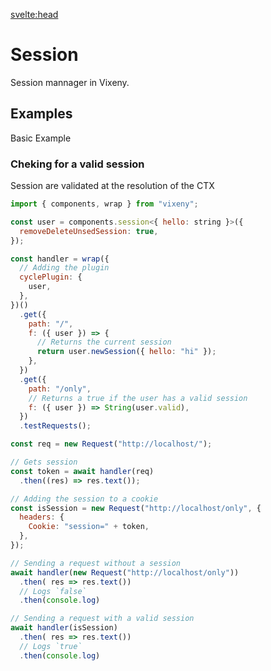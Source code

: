<script>

</script>

<svelte:head>

<script src='/prism.mjs' defer></script>
<title>Session plugin - Vixeny</title>
  <meta name="description" content="Using Session in Vixeny"/>
  <meta name="keywords" content="Session, web development, Vixeny framework, FP, functional programming, plugin"/>
</svelte:head>

# Session

Session mannager in Vixeny.


## Examples

Basic Example

### Cheking for a valid session

Session are validated at the resolution of the CTX

```js
import { components, wrap } from "vixeny";

const user = components.session<{ hello: string }>({
  removeDeleteUnsedSession: true,
});

const handler = wrap({
  // Adding the plugin
  cyclePlugin: {
    user,
  },
})()
  .get({
    path: "/",
    f: ({ user }) => {
      // Returns the current session
      return user.newSession({ hello: "hi" });
    },
  })
  .get({
    path: "/only",
    // Returns a true if the user has a valid session
    f: ({ user }) => String(user.valid),
  })
  .testRequests();

const req = new Request("http://localhost/");

// Gets session
const token = await handler(req)
  .then((res) => res.text());

// Adding the session to a cookie
const isSession = new Request("http://localhost/only", {
  headers: {
    Cookie: "session=" + token,
  },
});

// Sending a request without a session
await handler(new Request("http://localhost/only"))
  .then( res => res.text())
  // Logs `false`
  .then(console.log)

// Sending a request with a valid session
await handler(isSession)
  .then( res => res.text())
  // Logs `true`
  .then(console.log)
```


